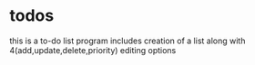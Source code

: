 # todos
this is a to-do list program includes 
creation of a list along with 
4(add,update,delete,priority) editing options
